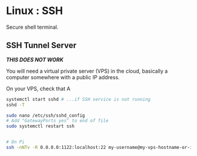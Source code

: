 # Linux : SSH

Secure shell terminal.

## SSH Tunnel Server

***THIS DOES NOT WORK***

You will need a virtual private server (VPS) in the cloud, basically a computer somewhere with a public IP address.

On your VPS, check that A

```bash
systemctl start sshd # ...if SSH service is not running
sshd -T
```

```bash
sudo nano /etc/ssh/sshd_config
# Add "GatewayPorts yes" to end of file
sudo systemctl restart ssh


# On Pi
ssh -nNTv -R 0.0.0.0:1122:localhost:22 my-username@my-vps-hostname-or-ip
```

